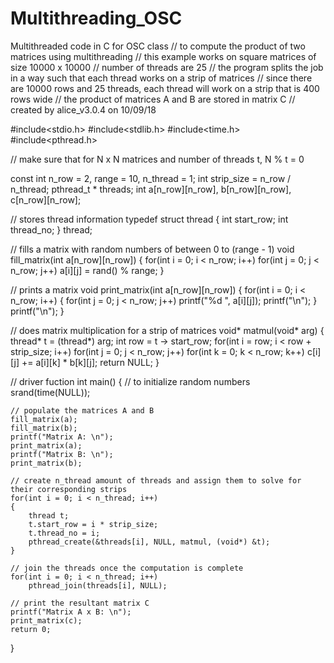 # Multithreading_OSC
Multithreaded code in C for OSC class
// to compute the product of two matrices using multithreading
// this example works on square matrices of size 10000 x 10000
// number of threads are 25
// the program splits the job in a way such that each thread works on a strip of matrices
// since there are 10000 rows and 25 threads, each thread will work on a strip that is 400 rows wide
// the product of matrices A and B are stored in matrix C
// created by alice_v3.0.4 on 10/09/18

#include<stdio.h>
#include<stdlib.h>
#include<time.h>
#include<pthread.h>

// make sure that for N x N matrices and number of threads t, N % t = 0

const int n_row = 2, range = 10, n_thread = 1;
int strip_size = n_row / n_thread;
pthread_t * threads;
int a[n_row][n_row], b[n_row][n_row], c[n_row][n_row];

// stores thread information
typedef struct thread
{
	int start_row;
	int thread_no;
} thread;

// fills a matrix with random numbers of between 0 to (range - 1)
void fill_matrix(int a[n_row][n_row])
{
	for(int i = 0; i < n_row; i++)
		for(int j = 0; j < n_row; j++)
			a[i][j] = rand() % range;
}

// prints a matrix
void print_matrix(int a[n_row][n_row])
{
	for(int i = 0; i < n_row; i++)
	{
		for(int j = 0; j < n_row; j++)
			printf("%d ", a[i][j]);
		printf("\n");
	}
	printf("\n");
}

// does matrix multiplication for a strip of matrices
void* matmul(void* arg)
{
	thread* t = (thread*) arg;
	int row = t -> start_row;
	for(int i = row; i < row + strip_size; i++)
		for(int j = 0; j < n_row; j++)
			for(int k = 0; k < n_row; k++)
				c[i][j] += a[i][k] * b[k][j];
	return NULL;
}

// driver fuction
int main()
{
	// to initialize random numbers
	srand(time(NULL));

	// populate the matrices A and B
	fill_matrix(a);
	fill_matrix(b);
	printf("Matrix A: \n");
	print_matrix(a);
	printf("Matrix B: \n");
	print_matrix(b);

	// create n_thread amount of threads and assign them to solve for their corresponding strips
	for(int i = 0; i < n_thread; i++)
	{
		thread t;
		t.start_row = i * strip_size;
		t.thread_no = i;
		pthread_create(&threads[i], NULL, matmul, (void*) &t);
	}

	// join the threads once the computation is complete
	for(int i = 0; i < n_thread; i++)
		pthread_join(threads[i], NULL);

	// print the resultant matrix C
	printf("Matrix A x B: \n");
	print_matrix(c);
	return 0;
}
